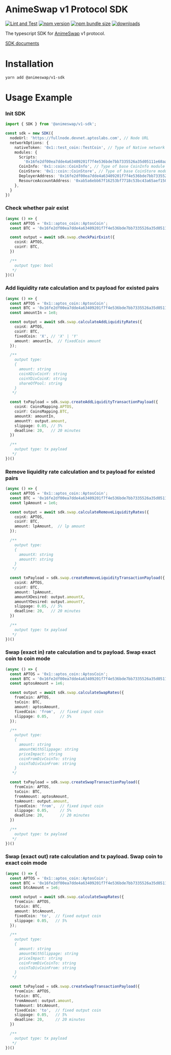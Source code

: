 # AnimeSwap v1 Protocol SDK

[![Lint and Test](https://github.com/AnimeSwap/v1-sdk/actions/workflows/lint-and-test.yml/badge.svg)](https://github.com/AnimeSwap/v1-sdk/actions/workflows/lint-and-test.yml/badge.svg)
[![npm version](https://img.shields.io/npm/v/@animeswap.org/v1-sdk/latest.svg)](https://img.shields.io/npm/v/@animeswap.org/v1-sdk/latest.svg)
[![npm bundle size](https://img.shields.io/bundlephobia/minzip/@animeswap.org/v1-sdk/latest.svg)](https://img.shields.io/bundlephobia/minzip/@animeswap.org/v1-sdk/latest.svg)
[![downloads](https://img.shields.io/npm/dm/@animeswap.org/v1-sdk)](https://img.shields.io/npm/dm/@animeswap.org/v1-sdk)

The typescript SDK for [AnimeSwap](https://animeswap.org) v1 protocol.

[SDK documents](https://docs.animeswap.org)

# Installation

    yarn add @animeswap/v1-sdk

# Usage Example
### Init SDK
```typescript
import { SDK } from '@animeswap/v1-sdk';

const sdk = new SDK({
  nodeUrl: 'https://fullnode.devnet.aptoslabs.com', // Node URL
  networkOptions: {
    nativeToken: '0x1::test_coin::TestCoin', // Type of Native network token
    modules: {
      Scripts:
        '0x16fe2df00ea7dde4a63409201f7f4e536bde7bb7335526a35d05111e68aa322c::DemoAnimeSwapPoolV1', // This module is used for Swap
      CoinInfo: '0x1::coin::CoinInfo', // Type of base CoinInfo module
      CoinStore: '0x1::coin::CoinStore', // Type of base CoinStore module
      DeployerAddress: '0x16fe2df00ea7dde4a63409201f7f4e536bde7bb7335526a35d05111e68aa322c',  // Swap deployer address
      ResourceAccountAddress: '0xab5a6ebb67f16253bf7718c53bc43a65aef150fb1040f75ad587c0ea8434d277', // Swap resource account address
    },
  }
})
```

### Check whether pair exist
```typescript
(async () => {
  const APTOS = '0x1::aptos_coin::AptosCoin';
  const BTC = '0x16fe2df00ea7dde4a63409201f7f4e536bde7bb7335526a35d05111e68aa322c::TestCoinsV1::BTC';

  const output = await sdk.swap.checkPairExist({
    coinX: APTOS,
    coinY: BTC,
  })

  /**
    output type: bool
   */
})()
```

### Add liquidity rate calculation and tx payload for existed pairs
```typescript
(async () => {
  const APTOS = '0x1::aptos_coin::AptosCoin';
  const BTC = '0x16fe2df00ea7dde4a63409201f7f4e536bde7bb7335526a35d05111e68aa322c::TestCoinsV1::BTC';
  const amountIn = 1e8;

  const output = await sdk.swap.calculateAddLiquidityRates({
    coinX: APTOS,
    coinY: BTC,
    fixedCoin: 'X', // 'X' | 'Y'
    amount: amountIn,  // fixedCoin amount
  });

  /**
    output type:
    {
      amount: string
      coinXDivCoinY: string
      coinYDivCoinX: string
      shareOfPool: string
    }
   */

  const txPayload = sdk.swap.createAddLiquidityTransactionPayload({
    coinX: CoinsMapping.APTOS,
    coinY: CoinsMapping.BTC,
    amountX: amountIn,
    amountY: output.amount,
    slippage: 0.05, // 5%
    deadline: 20,   // 20 minutes
  })

  /**
    output type: tx payload
   */
})()
```

### Remove liquidity rate calculation and tx payload for existed pairs
```typescript
(async () => {
  const APTOS = '0x1::aptos_coin::AptosCoin';
  const BTC = '0x16fe2df00ea7dde4a63409201f7f4e536bde7bb7335526a35d05111e68aa322c::TestCoinsV1::BTC';
  const lpAmount = 1e6;

  const output = await sdk.swap.calculateRemoveLiquidityRates({
    coinX: APTOS,
    coinY: BTC,
    amount: lpAmount,  // lp amount
  });

  /**
    output type:
    {
      amountX: string
      amountY: string
    }
   */

  const txPayload = sdk.swap.createRemoveLiquidityTransactionPayload({
    coinX: APTOS,
    coinY: BTC,
    amount: lpAmount,
    amountXDesired: output.amountX,
    amountYDesired: output.amountY,
    slippage: 0.05, // 5%
    deadline: 20,   // 20 minutes
  })

  /**
    output type: tx payload
   */
})()
```

### Swap (exact in) rate calculation and tx payload. Swap exact coin to coin mode
```typescript
(async () => {
  const APTOS = '0x1::aptos_coin::AptosCoin';
  const BTC = '0x16fe2df00ea7dde4a63409201f7f4e536bde7bb7335526a35d05111e68aa322c::TestCoinsV1::BTC';
  const aptosAmount = 1e6;

  const output = await sdk.swap.calculateSwapRates({
    fromCoin: APTOS,
    toCoin: BTC,
    amount: aptosAmount,
    fixedCoin: 'from',  // fixed input coin
    slippage: 0.05,     // 5%
  });

  /**
    output type:
    {
      amount: string
      amountWithSlippage: string
      priceImpact: string
      coinFromDivCoinTo: string
      coinToDivCoinFrom: string
    }
   */

  const txPayload = sdk.swap.createSwapTransactionPayload({
    fromCoin: APTOS,
    toCoin: BTC,
    fromAmount: aptosAmount,
    toAmount: output.amount,
    fixedCoin: 'from',  // fixed input coin
    slippage: 0.05,     // 5%
    deadline: 20,       // 20 minutes
  })

  /**
    output type: tx payload
   */
})()
```


### Swap (exact out) rate calculation and tx payload. Swap coin to exact coin mode
```typescript
(async () => {
  const APTOS = '0x1::aptos_coin::AptosCoin';
  const BTC = '0x16fe2df00ea7dde4a63409201f7f4e536bde7bb7335526a35d05111e68aa322c::TestCoinsV1::BTC';
  const btcAmount = 1e6;

  const output = await sdk.swap.calculateSwapRates({
    fromCoin: APTOS,
    toCoin: BTC,
    amount: btcAmount,
    fixedCoin: 'to',  // fixed output coin
    slippage: 0.05,   // 5%
  });

  /**
    output type:
    {
      amount: string
      amountWithSlippage: string
      priceImpact: string
      coinFromDivCoinTo: string
      coinToDivCoinFrom: string
    }
   */

  const txPayload = sdk.swap.createSwapTransactionPayload({
    fromCoin: APTOS,
    toCoin: BTC,
    fromAmount: output.amount,
    toAmount: btcAmount,
    fixedCoin: 'to',  // fixed output coin
    slippage: 0.05,   // 5%
    deadline: 20,     // 20 minutes
  })

  /**
    output type: tx payload
   */
})()
```
